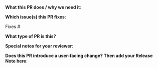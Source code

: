 <!--  Thanks for sending a pull request!  Here are some tips for you:

1. If this is your first time sending a pull request, please read our contributing guidelines: https://github.com/OWNER/PROJECT/blob/master/CONTRIBUTING.md
2. Make sure *all* commits in a pull request have the DCO signoff message. Without a DCO signoff, we can't review and merge your pull request due to legal reasons. Check the contributing guidelines for more information about DCO and how to sign commits: https://github.com/OWNER/PROJECT/blob/master/CONTRIBUTING.md#certificate-of-origin
3. If the PR is unfinished, see how to mark it: https://git.k8s.io/community/contributors/guide/pull-requests.md#marking-unfinished-pull-requests
-->

**What this PR does / why we need it**:

**Which issue(s) this PR fixes**:
<!--optional, in `fixes #<issue number>` format, will close the issue(s) when PR gets merged-->
Fixes #

**What type of PR is this?**
<!--
Add one of the following kinds:
/kind bug
/kind cleanup
/kind documentation
/kind feature
/kind design

Optionally add one or more of the following kinds if applicable:
/kind api-change
/kind deprecation
/kind failing-test
/kind flake
/kind regression
/kind chore
-->

**Special notes for your reviewer**:

**Does this PR introduce a user-facing change? Then add your Release Note here**:
<!--
Write your release note. Release notes are being used to generate the changelog:
1. Enter your extended release note in the below block. If the PR requires additional action from users switching to the new release, include the string "action required".
2. If no release note is required, just write "NONE".
-->
```release-note

```
